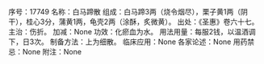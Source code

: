 序号：17749
名称：白马蹄散
组成：白马蹄3两（烧令烟尽），栗子黄1两（阴干），桂心3分，蒲黄1两，龟壳2两（涂酥，炙微黄）。
出处：《圣惠》卷六十七。
主治：伤折。
加减：None
功效：化瘀血为水。
用法用量：每服2钱，以温酒调下，日3次。
制备方法：上为细散。
临床应用：None
各家论述：None
用药禁忌：None
附注：None
